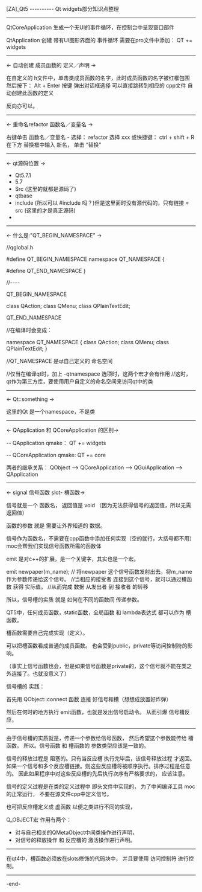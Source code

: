 [ZA]_Qt5
----------  Qt widgets部分知识点整理


-------------------------------------------------------

QtCoreApplication 生成一个无UI的事件循环，在控制台中呈现窗口部件

QtApplication 创建 带有UI图形界面的 事件循环
	需要在pro文件中添加：
	QT += widgets

---------------------------------------------------------
<- 自动创建 成员函数的 定义／声明 ->

在自定义的 h文件中，单击类成员函数的名字，此时成员函数的名字被红框包围
然后按下： Alt + Enter 按键
弹出对话框选择
可以直接跳转到相应的 cpp文件 自动创建此函数的定义

反向亦可以。


-------------------------------------------------------
<- 重命名refactor 函数名／变量名 ->

右键单击 函数名／变量名 -
选择： refactor
选择 xxx   或快捷键： ctrl + shift + R
在下方 替换框中输入 新名，
单击 “替换”

---------------------------------------------------------

<- qt源码位置 ->
- Qt5.7.1
- 5.7
- Src  (这里的就都是源码了)
- qtbase
- include (所以可以 #include 吗？)但是这里面时没有源代码的，只有链接
= src (这里的才是真正源码)
- 


----------------------------------------------------------

<- 什么是:"QT_BEGIN_NAMESPACE" ->

//qglobal.h

#define QT_BEGIN_NAMESPACE namespace QT_NAMESPACE {

#define QT_END_NAMESPACE }

//----

QT_BEGIN_NAMESPACE

class QAction;
class QMenu;
class QPlainTextEdit;

QT_END_NAMESPACE

//在编译时会变成：

namespace QT_NAMESPACE
{
	class QAction;
	class QMenu;
	class QPlainTextEdit;
}

//QT_NAMESPACE  是qt自己定义的 命名空间

//仅当在编译qt时，加上 -qtnamespace 选项时，这两个宏才会有作用
//这时，qt作为第三方库，要使用用户自定义的命名空间来访问qt中的类



--------------------------------------------------------

<- Qt::something ->

这里的Qt 是一个namespace，不是类


---------------------------------------------------------

<- QApplication 和 QCoreApplication 的区别->

-- QApplication
	qmake： QT += widgets

-- QCoreApplication
	qmake: QT += core

两者的继承关系：
QObject --> QCoreApplication --> QGuiApplication --> QApplication


---------------------------------------------------------

<- signal 信号函数 slot- 槽函数->

信号就是一个 函数名， 返回值是 void （因为无法获得信号的返回值，所以无需返回值）

函数的参数 就是 需要让外界知道的 数据。

信号作为函数名，不需要在cpp函数中添加任何实现（空的就行，大括号都不用）
moc会帮我们实现信号函数所需的函数体

emit 是对c++的扩展，是一个关键字，其实也是一个宏。

emit newpaper(m_name);
// 将newpaper 这个信号函数发射出去。将m_name作为参数传递给这个信号。
//当相应的接受者 连接到这个信号，就可以通过槽函数 获得 实际值。
//从而完成 数据 从发出者 到 接收者 的转移

所以，信号槽的实质 就是 如何在不同的函数间 传递参数。

QT5中，任何成员函数，static函数，全局函数 和 lambda表达式 都可以作为 槽函数。

槽函数需要自己完成实现（定义）。

可以把槽函数看成普通的成员函数。 也会受到public，private等访问控制符的影响。

（事实上信号函数也会，但是如果信号函数是private的，这个信号就不能在类之外连接了。也就没意义了）


信号槽的 实践：

首先用 QObject::connect 函数 连接 好信号和槽（想想成放置好炸弹）

然后在何时的地方执行 emit函数，也就是发出信号启动令。 从而引爆 信号槽反应，

---

由于信号槽的实质就是，传递一个参数给信号函数， 然后希望这个参数能传给 槽函数。
所以。信号函数 和 槽函数的 参数类型应该是一致的。

信号的释放过程是 阻塞的。只有当反应槽 执行完毕后，该信号释放过程 才返回。
如果一个信号和多个反应槽链接。则这些反应槽将被顺序执行。排序过程是任意的。
因此如果程序中对这些反应槽的先后执行次序有严格要求的， 应该注意。

信号的定义过程是在类的定义过程中 即头文件中实现的，
为了中间编译工具 moc的正常运行， 不要在源文件cpp中定义信号。

也可把反应槽定义成 虚函数 以便之类进行不同的实现，

Q_OBJECT宏
作用有两个：
- 对与自己相关的QMetaObject中间类操作进行声明，
- 对信号的释放操作 和 反应槽的 激活操作进行声明。

----
在qt4中，槽函数必须放在slots修饰的代码块中，
并且要使用 访问控制符 进行控制。

-------------------------------------------------------------



























-end-